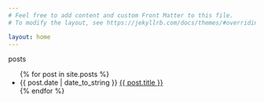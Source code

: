 ```yaml
---
# Feel free to add content and custom Front Matter to this file.
# To modify the layout, see https://jekyllrb.com/docs/themes/#overriding-theme-defaults

layout: home
---
```

posts

<ul class="posts">
{% for post in site.posts %}
  <li><span>{{ post.date | date_to_string }}</span> <a href="{{ BASE_PATH }}{{ post.url }}">{{ post.title }}</a></li>
{% endfor %}
</ul>
